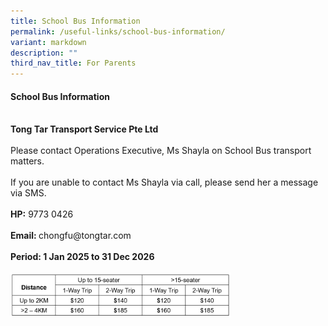 ```yaml
---
title: School Bus Information
permalink: /useful-links/school-bus-information/
variant: markdown
description: ""
third_nav_title: For Parents
---
```

<h4>School Bus Information</h4>
<br>
<b>Tong Tar Transport Service Pte Ltd</b><br><br>
Please contact Operations Executive, Ms Shayla on School Bus transport matters.
<br><br>If you are unable to contact Ms Shayla via call, please send her a message via SMS.
<br><br><b>HP:</b> 9773 0426
<br><br><b>Email: </b><span>chongfu@tongtar.com</span>
<br><br>
<b>Period: 1 Jan 2025 to 31 Dec 2026</b>
<br><br><img style="width:70%" src="/images/price_list_for_bus.png" align="left">